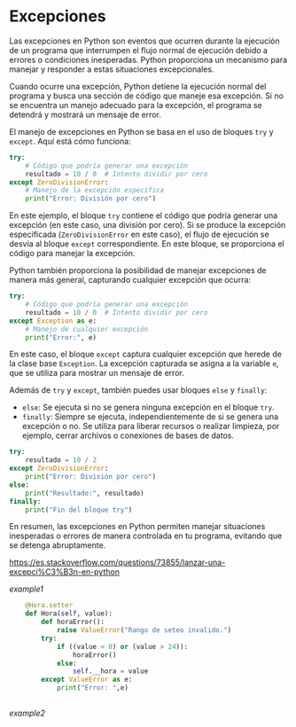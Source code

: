 # Excepciones

Las excepciones en Python son eventos que ocurren durante la ejecución de un programa que interrumpen el flujo normal de ejecución debido a errores o condiciones inesperadas. Python proporciona un mecanismo para manejar y responder a estas situaciones excepcionales.

Cuando ocurre una excepción, Python detiene la ejecución normal del programa y busca una sección de código que maneje esa excepción. Si no se encuentra un manejo adecuado para la excepción, el programa se detendrá y mostrará un mensaje de error.

El manejo de excepciones en Python se basa en el uso de bloques `try` y `except`. Aquí está cómo funciona:

```python
try:
    # Código que podría generar una excepción
    resultado = 10 / 0  # Intento dividir por cero
except ZeroDivisionError:
    # Manejo de la excepción específica
    print("Error: División por cero")
```

En este ejemplo, el bloque `try` contiene el código que podría generar una excepción (en este caso, una división por cero). Si se produce la excepción especificada (`ZeroDivisionError` en este caso), el flujo de ejecución se desvía al bloque `except` correspondiente. En este bloque, se proporciona el código para manejar la excepción.

Python también proporciona la posibilidad de manejar excepciones de manera más general, capturando cualquier excepción que ocurra:

```python
try:
    # Código que podría generar una excepción
    resultado = 10 / 0  # Intento dividir por cero
except Exception as e:
    # Manejo de cualquier excepción
    print("Error:", e)
```

En este caso, el bloque `except` captura cualquier excepción que herede de la clase base `Exception`. La excepción capturada se asigna a la variable `e`, que se utiliza para mostrar un mensaje de error.

Además de `try` y `except`, también puedes usar bloques `else` y `finally`:

- `else`: Se ejecuta si no se genera ninguna excepción en el bloque `try`.
- `finally`: Siempre se ejecuta, independientemente de si se genera una excepción o no. Se utiliza para liberar recursos o realizar limpieza, por ejemplo, cerrar archivos o conexiones de bases de datos.

```python
try:
    resultado = 10 / 2
except ZeroDivisionError:
    print("Error: División por cero")
else:
    print("Resultado:", resultado)
finally:
    print("Fin del bloque try")
```

En resumen, las excepciones en Python permiten manejar situaciones inesperadas o errores de manera controlada en tu programa, evitando que se detenga abruptamente.

https://es.stackoverflow.com/questions/73855/lanzar-una-excepci%C3%B3n-en-python

*example1*
```python
    @Hora.setter
    def Hora(self, value):
        def horaError():
            raise ValueError("Rango de seteo invalido.")
        try:
            if ((value < 0) or (value > 24)):
                horaError()
            else:
                self.__hora = value
        except ValueError as e:
            print("Error: ",e)
       
```
*example2*
```python

```